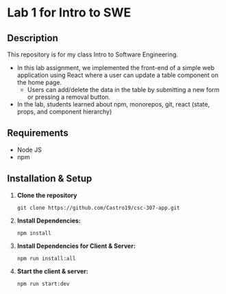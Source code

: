 # Lab 1 for Intro to SWE

## Description

This repository is for my class Intro to Software Engineering.

- In this lab assignment, we implemented the front-end of a simple web application using React where a user can update a table component on the home page.
  - Users can add/delete the data in the table by submitting a new form or pressing a removal button.
- In the lab, students learned about npm, monorepos, git, react (state, props, and component hierarchy)

## Requirements

- Node JS
- npm

## Installation & Setup

1. **Clone the repository**

   ```
   git clone https://github.com/Castro19/csc-307-app.git
   ```

2. **Install Dependencies:**

   ```
   npm install
   ```

3. **Install Dependencies for Client & Server:**
   ```
   npm run install:all
   ```
4. **Start the client & server:**

   ```
   npm run start:dev
   ```
